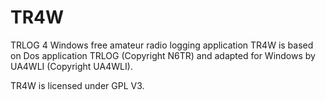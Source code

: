 # TR4W
TRLOG 4 Windows free amateur radio logging application
TR4W is based on Dos application TRLOG (Copyright N6TR) and
adapted for Windows by UA4WLI (Copyright UA4WLI).

TR4W is licensed under GPL V3.
